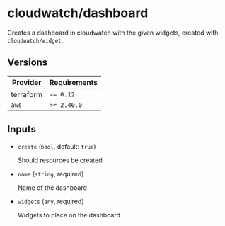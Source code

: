 # cloudwatch/dashboard

Creates a dashboard in cloudwatch with the given widgets, created with `cloudwatch/widget`.

<!-- bin/docs -->

## Versions

| Provider | Requirements |
|-|-|
| terraform | `>= 0.12` |
| `aws` | `>= 2.40.0` |

## Inputs

* `create` (`bool`, default: `true`)

    Should resources be created

* `name` (`string`, required)

    Name of the dashboard

* `widgets` (`any`, required)

    Widgets to place on the dashboard
